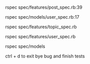 rspec spec/features/post_spec.rb:39

rspec spec/models/user_spec.rb:17

rspec spec/features/topic_spec.rb

rspec spec/features/user_spec.rb

rspec spec/models

ctrl + d to exit bye bug and finish tests